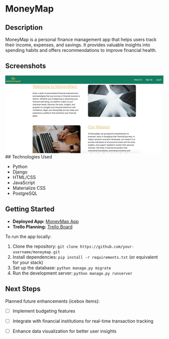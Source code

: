 # MoneyMap

## Description

MoneyMap is a personal finance management app that helps users track their income, expenses, and savings. It provides valuable insights into spending habits and offers recommendations to improve financial health.

## Screenshots

<img src="./main_app/static/images/Screen Shot 2023-11-30 at 7.47.41 PM.png" width="800">
## Technologies Used

- Python
- Django
- HTML/CSS
- JavaScript
- Materialize CSS
- PostgreSQL 

## Getting Started

- **Deployed App:** [MoneyMap App](https://your-deployed-app-url.com)
- **Trello Planning:** [Trello Board](https://lucid.app/lucidchart/958c09bb-0884-4834-8ac0-1268ba3d4997/edit?invitationId=inv_95a64b08-08e7-4633-80c4-55054f561857)

To run the app locally:

1. Clone the repository: `git clone https://github.com/your-username/moneymap.git`
2. Install dependencies: `pip install -r requirements.txt` (or equivalent for your stack)
3. Set up the database: `python manage.py migrate`
4. Run the development server: `python manage.py runserver`

## Next Steps

Planned future enhancements (icebox items):

- [ ] Implement budgeting features
- [ ] Integrate with financial institutions for real-time transaction tracking
- [ ] Enhance data visualization for better user insights


